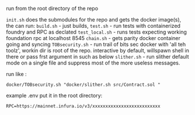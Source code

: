 run from the root directory of the repo 


``init.sh`` does the submodules for the repo and gets the docker image(s), 
the can run:
``build.sh`` - just builds, 
``test.sh`` - run tests with containerized foundry and RPC as declated
``test_local.sh`` - runs tests expecting working foundation rpc at localhost 8545
``chain.sh`` - gets parity docker container going and syncing
``TOBsecurity.sh`` - run trail of bits sec docker with 'all teh toolz', workin dir is root of the repo. interactive by default, willspawn shell in there or pass frst argument in such as below
``slither.sh`` - run slither default mode on a single file and suppress most of the more useless messages.

run like :
```
docker/TOBsecurity.sh "docker/slither.sh src/Contract.sol "
```



example .env put it in the root directory:
```
RPC=https://mainnet.infura.io/v3/xxxxxxxxxxxxxxxxxxxxxxxxxx
```
